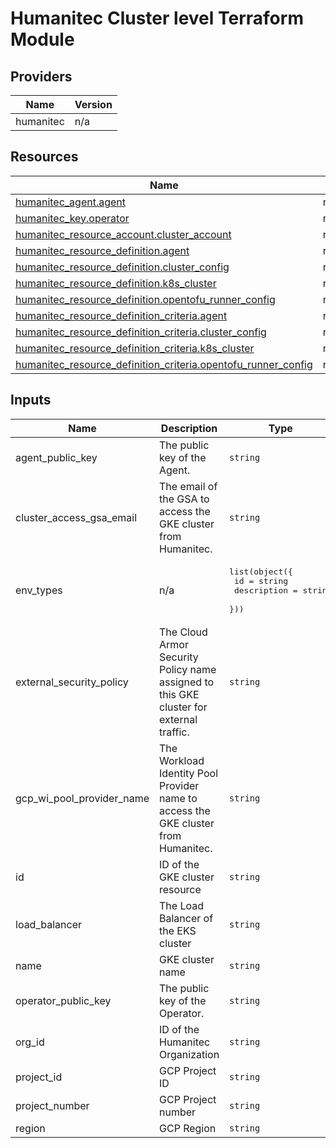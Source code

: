 # Humanitec Cluster level Terraform Module

<!-- BEGIN_TF_DOCS -->


## Providers

| Name | Version |
|------|---------|
| humanitec | n/a |

## Resources

| Name | Type |
|------|------|
| [humanitec_agent.agent](https://registry.terraform.io/providers/humanitec/humanitec/latest/docs/resources/agent) | resource |
| [humanitec_key.operator](https://registry.terraform.io/providers/humanitec/humanitec/latest/docs/resources/key) | resource |
| [humanitec_resource_account.cluster_account](https://registry.terraform.io/providers/humanitec/humanitec/latest/docs/resources/resource_account) | resource |
| [humanitec_resource_definition.agent](https://registry.terraform.io/providers/humanitec/humanitec/latest/docs/resources/resource_definition) | resource |
| [humanitec_resource_definition.cluster_config](https://registry.terraform.io/providers/humanitec/humanitec/latest/docs/resources/resource_definition) | resource |
| [humanitec_resource_definition.k8s_cluster](https://registry.terraform.io/providers/humanitec/humanitec/latest/docs/resources/resource_definition) | resource |
| [humanitec_resource_definition.opentofu_runner_config](https://registry.terraform.io/providers/humanitec/humanitec/latest/docs/resources/resource_definition) | resource |
| [humanitec_resource_definition_criteria.agent](https://registry.terraform.io/providers/humanitec/humanitec/latest/docs/resources/resource_definition_criteria) | resource |
| [humanitec_resource_definition_criteria.cluster_config](https://registry.terraform.io/providers/humanitec/humanitec/latest/docs/resources/resource_definition_criteria) | resource |
| [humanitec_resource_definition_criteria.k8s_cluster](https://registry.terraform.io/providers/humanitec/humanitec/latest/docs/resources/resource_definition_criteria) | resource |
| [humanitec_resource_definition_criteria.opentofu_runner_config](https://registry.terraform.io/providers/humanitec/humanitec/latest/docs/resources/resource_definition_criteria) | resource |

## Inputs

| Name | Description | Type | Default | Required |
|------|-------------|------|---------|:--------:|
| agent\_public\_key | The public key of the Agent. | `string` | n/a | yes |
| cluster\_access\_gsa\_email | The email of the GSA to access the GKE cluster from Humanitec. | `string` | n/a | yes |
| env\_types | n/a | <pre>list(object({<br/>    id          = string<br/>    description = string<br/>  }))</pre> | n/a | yes |
| external\_security\_policy | The Cloud Armor Security Policy name assigned to this GKE cluster for external traffic. | `string` | n/a | yes |
| gcp\_wi\_pool\_provider\_name | The Workload Identity Pool Provider name to access the GKE cluster from Humanitec. | `string` | n/a | yes |
| id | ID of the GKE cluster resource | `string` | n/a | yes |
| load\_balancer | The Load Balancer of the EKS cluster | `string` | n/a | yes |
| name | GKE cluster name | `string` | n/a | yes |
| operator\_public\_key | The public key of the Operator. | `string` | n/a | yes |
| org\_id | ID of the Humanitec Organization | `string` | n/a | yes |
| project\_id | GCP Project ID | `string` | n/a | yes |
| project\_number | GCP Project number | `string` | n/a | yes |
| region | GCP Region | `string` | n/a | yes |
<!-- END_TF_DOCS -->